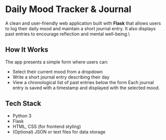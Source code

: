 # Daily Mood Tracker & Journal
A clean and user-friendly web application built with **Flask** that allows users to log their daily mood and maintain a short journal entry. It also displays past entries to encourage reflection and mental well-being.\

## How It Works
The app presents a simple form where users can:
- Select their current mood from a dropdown
- Write a short journal entry describing their day
- View a chronological list of past entries below the form
Each journal entry is saved with a timestamp and displayed with the selected mood.

## Tech Stack
- Python 3
- Flask
- HTML, CSS (for frontend styling)
- (Optional) JSON or text files for data storage

